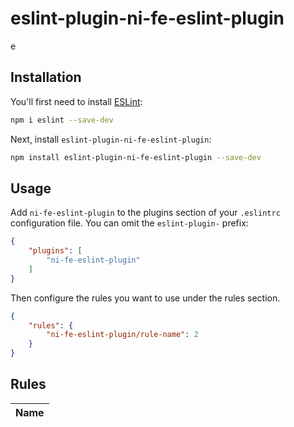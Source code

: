 # eslint-plugin-ni-fe-eslint-plugin

e

## Installation

You'll first need to install [ESLint](https://eslint.org/):

```sh
npm i eslint --save-dev
```

Next, install `eslint-plugin-ni-fe-eslint-plugin`:

```sh
npm install eslint-plugin-ni-fe-eslint-plugin --save-dev
```

## Usage

Add `ni-fe-eslint-plugin` to the plugins section of your `.eslintrc` configuration file. You can omit the `eslint-plugin-` prefix:

```json
{
    "plugins": [
        "ni-fe-eslint-plugin"
    ]
}
```


Then configure the rules you want to use under the rules section.

```json
{
    "rules": {
        "ni-fe-eslint-plugin/rule-name": 2
    }
}
```

## Rules

<!-- begin auto-generated rules list -->

| Name |
| :--- |

<!-- end auto-generated rules list -->


